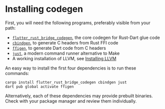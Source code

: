 # Installing codegen

First, you will need the following programs, preferably visible from your path:

- [`flutter_rust_bridge_codegen`](https://lib.rs/crates/flutter_rust_bridge_codegen), the core codegen for Rust-Dart glue code
- [`cbindgen`](https://lib.rs/crates/cbindgen), to generate C headers from Rust FFI code
- [`ffigen`](https://pub.dev/packages/ffigen), to generate Dart code from C headers
- [`just`](https://github.com/casey/just), a modern command runner alternative to Make
- A working installation of LLVM, see [Installing LLVM](https://pub.dev/packages/ffigen#installing-llvm)

An easy way to install the first four dependencies is to run these commands:
```shell
cargo install flutter_rust_bridge_codegen cbindgen just
dart pub global activate ffigen
```

Alternatively, each of these dependencies may provide prebuilt binaries. Check with
your package manager and review them individually.